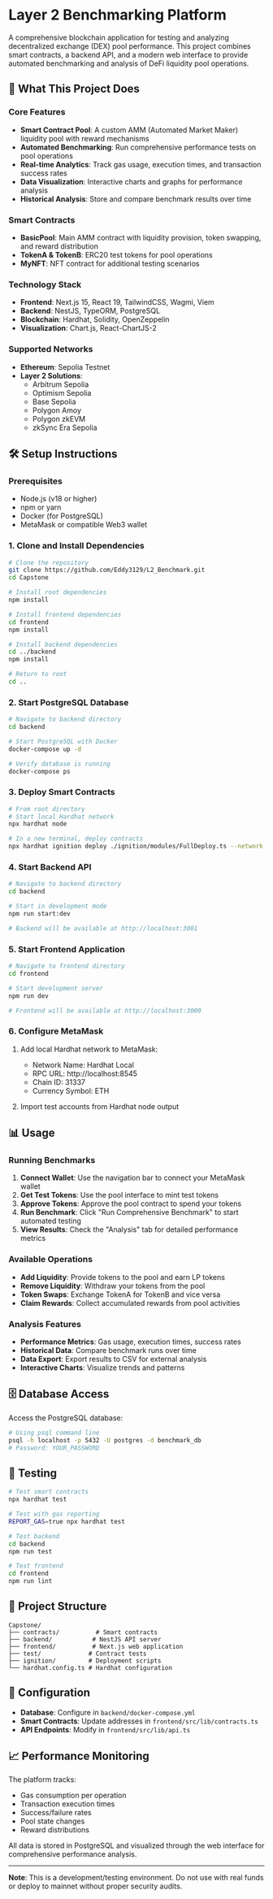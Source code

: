      
# Layer 2 Benchmarking Platform

A comprehensive blockchain application for testing and analyzing decentralized exchange (DEX) pool performance. This project combines smart contracts, a backend API, and a modern web interface to provide automated benchmarking and analysis of DeFi liquidity pool operations.

## 🚀 What This Project Does

### Core Features
- **Smart Contract Pool**: A custom AMM (Automated Market Maker) liquidity pool with reward mechanisms
- **Automated Benchmarking**: Run comprehensive performance tests on pool operations
- **Real-time Analytics**: Track gas usage, execution times, and transaction success rates
- **Data Visualization**: Interactive charts and graphs for performance analysis
- **Historical Analysis**: Store and compare benchmark results over time

### Smart Contracts
- **BasicPool**: Main AMM contract with liquidity provision, token swapping, and reward distribution
- **TokenA & TokenB**: ERC20 test tokens for pool operations
- **MyNFT**: NFT contract for additional testing scenarios

### Technology Stack
- **Frontend**: Next.js 15, React 19, TailwindCSS, Wagmi, Viem
- **Backend**: NestJS, TypeORM, PostgreSQL
- **Blockchain**: Hardhat, Solidity, OpenZeppelin
- **Visualization**: Chart.js, React-ChartJS-2

### Supported Networks
- **Ethereum**: Sepolia Testnet
- **Layer 2 Solutions**:
  - Arbitrum Sepolia
  - Optimism Sepolia
  - Base Sepolia
  - Polygon Amoy
  - Polygon zkEVM
  - zkSync Era Sepolia

## 🛠️ Setup Instructions

### Prerequisites
- Node.js (v18 or higher)
- npm or yarn
- Docker (for PostgreSQL)
- MetaMask or compatible Web3 wallet

### 1. Clone and Install Dependencies

```bash
# Clone the repository
git clone https://github.com/Eddy3129/L2_Benchmark.git
cd Capstone

# Install root dependencies
npm install

# Install frontend dependencies
cd frontend
npm install

# Install backend dependencies
cd ../backend
npm install

# Return to root
cd ..
```

### 2. Start PostgreSQL Database

```bash
# Navigate to backend directory
cd backend

# Start PostgreSQL with Docker
docker-compose up -d

# Verify database is running
docker-compose ps
```

### 3. Deploy Smart Contracts

```bash
# From root directory
# Start local Hardhat network
npx hardhat node

# In a new terminal, deploy contracts
npx hardhat ignition deploy ./ignition/modules/FullDeploy.ts --network localhost
```

### 4. Start Backend API

```bash
# Navigate to backend directory
cd backend

# Start in development mode
npm run start:dev

# Backend will be available at http://localhost:3001
```

### 5. Start Frontend Application

```bash
# Navigate to frontend directory
cd frontend

# Start development server
npm run dev

# Frontend will be available at http://localhost:3000
```

### 6. Configure MetaMask

1. Add local Hardhat network to MetaMask:
   - Network Name: Hardhat Local
   - RPC URL: http://localhost:8545
   - Chain ID: 31337
   - Currency Symbol: ETH

2. Import test accounts from Hardhat node output

## 📊 Usage

### Running Benchmarks

1. **Connect Wallet**: Use the navigation bar to connect your MetaMask wallet
2. **Get Test Tokens**: Use the pool interface to mint test tokens
3. **Approve Tokens**: Approve the pool contract to spend your tokens
4. **Run Benchmark**: Click "Run Comprehensive Benchmark" to start automated testing
5. **View Results**: Check the "Analysis" tab for detailed performance metrics

### Available Operations

- **Add Liquidity**: Provide tokens to the pool and earn LP tokens
- **Remove Liquidity**: Withdraw your tokens from the pool
- **Token Swaps**: Exchange TokenA for TokenB and vice versa
- **Claim Rewards**: Collect accumulated rewards from pool activities

### Analysis Features

- **Performance Metrics**: Gas usage, execution times, success rates
- **Historical Data**: Compare benchmark runs over time
- **Data Export**: Export results to CSV for external analysis
- **Interactive Charts**: Visualize trends and patterns

## 🗄️ Database Access

Access the PostgreSQL database:

```bash
# Using psql command line
psql -h localhost -p 5432 -U postgres -d benchmark_db
# Password: YOUR_PASSWORD

```

## 🧪 Testing

```bash
# Test smart contracts
npx hardhat test

# Test with gas reporting
REPORT_GAS=true npx hardhat test

# Test backend
cd backend
npm run test

# Test frontend
cd frontend
npm run lint
```

## 📁 Project Structure

```
Capstone/
├── contracts/          # Smart contracts
├── backend/           # NestJS API server
├── frontend/          # Next.js web application
├── test/             # Contract tests
├── ignition/         # Deployment scripts
└── hardhat.config.ts # Hardhat configuration
```

## 🔧 Configuration

- **Database**: Configure in `backend/docker-compose.yml`
- **Smart Contracts**: Update addresses in `frontend/src/lib/contracts.ts`
- **API Endpoints**: Modify in `frontend/src/lib/api.ts`

## 📈 Performance Monitoring

The platform tracks:
- Gas consumption per operation
- Transaction execution times
- Success/failure rates
- Pool state changes
- Reward distributions

All data is stored in PostgreSQL and visualized through the web interface for comprehensive performance analysis.

---

**Note**: This is a development/testing environment. Do not use with real funds or deploy to mainnet without proper security audits.
        